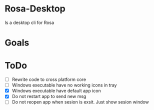 # Rosa-Desktop

Is a desktop cli for Rosa
# Goals

# ToDo

- [ ] Rewrite code to cross platform core
- [ ] Windows executable have no working icons in tray
- [x] Windows executable have default app icon
- [x] Do not restart app to send new msg
- [ ] Do not reopen app when sesion is exsit. Just show sesion window
